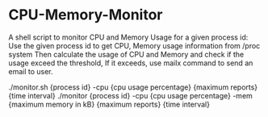 # CPU-Memory-Monitor
A shell script to monitor CPU and Memory Usage for a given process id:
Use the given process id to get CPU, Memory usage information from /proc system
Then calculate the usage of CPU and Memory and check if the usage exceed the threshold,
If it exceeds, use mailx command to send an email to user.

./monitor.sh {process id} -cpu {cpu usage percentage} {maximum reports} {time interval}
./monitor {process id} -cpu {cpu usage percentage} -mem {maximum memory in kB} {maximum reports} {time interval}
